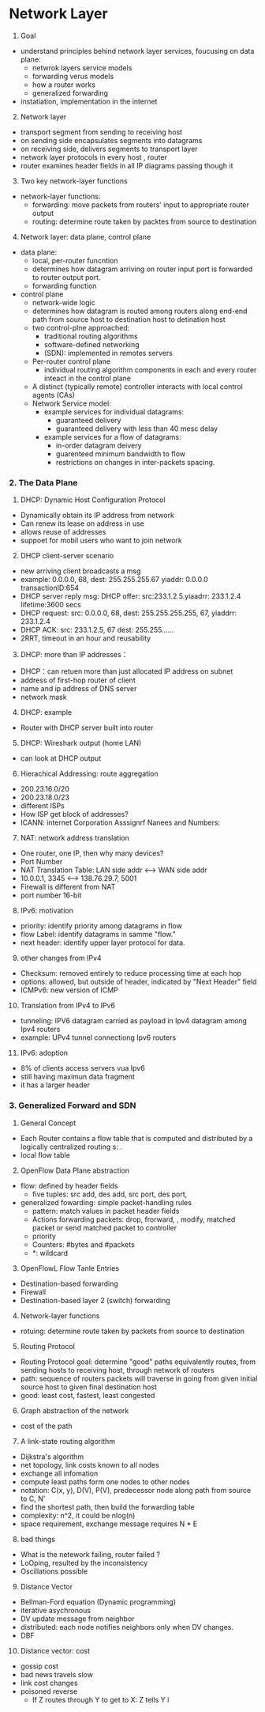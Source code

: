 # Network Layer
1. Goal
  - understand principles behind network layer services, foucusing on
    data plane: 
      - netwrok layers service models 
      - forwarding verus models 
      - how a router works 
      - generalized forwarding
  - instatiation, implementation in the internet 
2. Network layer 
  - transport segment from sending to receiving host
  - on sending side encapsulates segments into datagrams 
  - on receiving side, delivers segments to transport layer 
  - network layer protocols in every host , router 
  - router examines header fields in all IP diagrams passing though it

3. Two key network-layer functions 
  - network-layer functions:
    - forwarding: move packets from routers' input to appropriate router output 
    - routing: determine route taken by packtes from source to destination 
4. Network layer: data plane, control plane 
  - data plane: 
    - local, per-router funcntion
    - determines how datagram arriving on router input port is forwarded to router 
      output port.
    - forwarding function 
  - control plane 
    - network-wide logic 
    - determines how datagram is routed among routers along end-end path from source 
      host to destination host to detination host 
    - two control-plne approached: 
      - traditional routing algorithms 
      - software-defined networking 
      - (SDN): implemented in remotes servers
     - Per-router control plane 
        - individual routing algorithm components in each and every router inteact in
           the control plane 
     - A distinct (typically remote) controller interacts with local control agents
        (CAs)
     - Network Service model: 
        - example services for individual datagrams: 
            - guaranteed delivery 
            - guaranteed delivery with less than 40 mesc delay 
         - example services for a flow of datagrams: 
            - in-order datagram deivery 
            - guarenteed minimum bandwidth to flow 
            - restrictions on changes in inter-packets spacing. 
            
### 2. The Data Plane
1. DHCP: Dynamic Host Configuration Protocol 
  - Dynamically obtain its IP address from network 
  - Can renew its lease on address in use 
  - allows reuse of addresses 
  - suppoet for mobil users who want to join network
2. DHCP client-server scenario 
  - new arriving client broadcasts a msg
  - example: 0.0.0.0, 68, dest: 255.255.255.67 yiaddr: 0.0.0.0  transactionID:654
  - DHCP server reply msg: DHCP offer: src:233.1.2.5.yiaadrr: 233.1.2.4 lifetime:3600 secs
  - DHCP request: src: 0.0.0.0, 68, dest: 255.255.255.255, 67, yiaddrr: 233.1.2.4 
  - DHCP ACK: src: 233.1.2.5, 67 dest: 255.255......
  - 2RRT, timeout in an hour and reusability 
3. DHCP: more than IP addresses： 
  - DHCP：can retuen more than just allocated IP address on subnet 
  - address of first-hop router of client 
  - name and ip address of DNS server 
  - network mask 
4. DHCP: example 
  - Router with DHCP server built into router 
5. DHCP: Wireshark output (home LAN)
  - can look at DHCP output 
6. Hierachical Addressing: route aggregation
  - 200.23.16.0/20
  - 200.23.18.0/23
  - different ISPs
  - How ISP get block of addresses?
  - ICANN: internet Corporation Asssignrf Nanees and Numbers:
7. NAT: network address translation
  - One router, one IP, then why many devices?
  - Port Number
  - NAT Translation Table: LAN side addr <--> WAN side addr
  - 10.0.0.1, 3345  <--> 138.76.29.7, 5001
  - Firewall is different from NAT
  - port number 16-bit 
8. IPv6: motivation
  - priority: identify priority among datagrams in flow
  - flow Label: identify datagrams in samme "flow."
  - next header: identify upper layer protocol for data. 
9. other changes from IPv4
  - Checksum: removed entirely to reduce processing time at 
    each hop 
  - options: allowed, but outside of header, indicated by "Next
    Header" field
  - ICMPv6: new version of ICMP

10. Translation from IPv4 to IPv6 
  - tunneling: IPV6 datagram carried as payload in Ipv4 datagram
    among Ipv4 routers 
  - example: UPv4 tunnel connectiong Ipv6 routers 

11. IPv6: adoption
  - 8% of clients access servers vua Ipv6 
  - still having maximun data fragment 
  - it has a larger header 
  
### 3. Generalized Forward and SDN 
1. General Concept 
  - Each Router contains a flow table that is computed and distributed by a
    logically centralized routing s:  . 
  - local flow table
2. OpenFlow Data Plane abstraction 
  - flow: defined by header fields
    - five tuples: src add, des add, src port, des port, 
  - generalized fowarding: simple packet-handling rules 
    - pattern: match values in packet header fields 
    - Actions forwarding packets: drop, frorward, , modify, matched packet or send matched packet to controller 
    - priority 
    - Counters: #bytes and #packets 
    - *: wildcard
3. OpenFlowL Flow Tanle Entries 
  - Destination-based forwarding 
  - Firewall 
  - Destination-based layer 2 (switch) forwarding
 
4. Network-layer functions 
  - rotuing:  determine route taken by packets from source to destination 
5. Routing Protocol 
  - Routing Protocol goal: determine "good" paths equivalently routes, from sending hosts to receiving host, 
  through network of routers
  - path: sequence of routers packets will traverse in going from given initial source host to given final destination host
  - good: least cost, fastest, least congested

6. Graph abstraction of the network 
  - cost of the path 

7. A link-state routing algorithm 
  - Dijkstra's algorithm 
  - net topology, link costs known to all nodes 
  - exchange all infomation 
  - compute least paths form one nodes to other nodes 
  - notation: C(x, y), D(V), P(V), predecessor node along path from source to C, N'
  - find the shortest path, then build the forwarding table 
  - complexity: n^2, it could be nlog(n)
  - space requirement, exchange message requires N * E 
  
8. bad things 
  - What is the netework failing, router failed ?
  - LoOping, resulted by the inconsistency 
  - Oscillations possible

9. Distance Vector
  - Bellman-Ford equation (Dynamic programming)
  - iterative asychronous 
  - DV update message from neighbor 
  - distributed: each node notifies neighbors only when DV changes. 
  - DBF 
10. Distance vector: cost 
  - gossip cost 
  - bad news travels slow 
  - link cost changes 
  - poisoned reverse
    - If Z routes through Y to get to X: Z tells Y i
  
          
            
            
            
            
            
            
            
            
            
            
            
            
            
            
            
            
            
            
            
            
            
            
            
            
            
            
            
            
        
